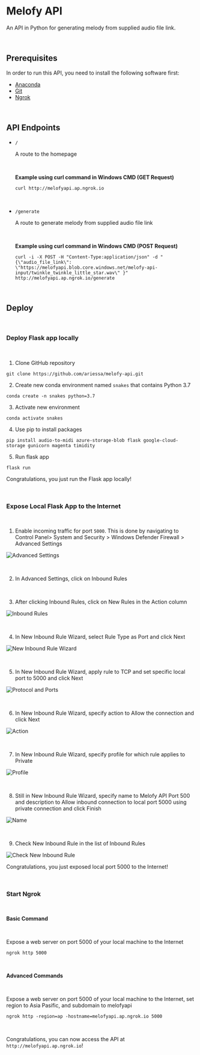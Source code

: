 # Melofy API

An API in Python for generating melody from supplied audio file link.

</br>

## Prerequisites

In order to run this API, you need to install the following software first:

+ [Anaconda](https://www.anaconda.com/products/individual#Downloads)
+ [Git](https://git-scm.com/downloads)
+ [Ngrok](https://ngrok.com/download)

</br>

## API Endpoints

+ `/`

  A route to the homepage
  
  </br>
  
  **Example using curl command in Windows CMD (GET Request)**
  ```
  curl http://melofyapi.ap.ngrok.io
  ```
  
  </br>
  
+ `/generate`

  A route to generate melody from supplied audio file link
  
  </br>
  
  **Example using curl command in Windows CMD (POST Request)**
  ```
  curl -i -X POST -H "Content-Type:application/json" -d "{\"audio_file_link\": \"https://melofyapi.blob.core.windows.net/melofy-api-input/twinkle_twinkle_little_star.wav\" }" http://melofyapi.ap.ngrok.io/generate
  ```
  
</br>

## Deploy

</br>

### Deploy Flask app locally

</br>

1. Clone GitHub repository
```
git clone https://github.com/ariessa/melofy-api.git
```

2. Create new conda environment named `snakes` that contains Python 3.7
```
conda create -n snakes python=3.7
```

3. Activate new environment
```
conda activate snakes
```

4. Use pip to install packages
```
pip install audio-to-midi azure-storage-blob flask google-cloud-storage gunicorn magenta timidity
```

5. Run flask app
```
flask run
```

Congratulations, you just run the Flask app locally!

</br>


### Expose Local Flask App to the Internet

</br>

1. Enable incoming traffic for port `5000`. This is done by navigating to Control Panel> System and Security > Windows Defender Firewall > Advanced Settings

![Advanced Settings](Advanced%20Settings.PNG)

</br>

2. In Advanced Settings, click on Inbound Rules

</br>

3. After clicking Inbound Rules, click on New Rules in the Action column

![Inbound Rules](Inbound%20Rules.PNG)

</br>

4. In New Inbound Rule Wizard, select Rule Type as Port and click Next

![New Inbound Rule Wizard](New%20Inbound%20Rule%20Wizard.PNG)

</br>

5. In New Inbound Rule Wizard, apply rule to TCP and set specific local port to 5000 and click Next

![Protocol and Ports](Protocol%20and%20Ports.PNG)

</br>

6. In New Inbound Rule Wizard, specify action to Allow the connection and click Next

![Action](Action.PNG)

</br>

7. In New Inbound Rule Wizard, specify profile for which rule applies to Private

![Profile](Profile.PNG)

</br>

8. Still in New Inbound Rule Wizard, specify name to Melofy API Port 500 and description to Allow inbound connection to local port 5000 using private connection and click Finish

![Name](Name.PNG)

</br>

9. Check New Inbound Rule in the list of Inbound Rules

![Check New Inbound Rule](Check%20New%20Inbound%20Rule.PNG)


Congratulations, you just exposed local port 5000 to the Internet!

</br>

### Start Ngrok

</br>

**Basic Command**

</br>

Expose a web server on port 5000 of your local machine to the Internet
```
ngrok http 5000
```

</br>

**Advanced Commands**

</br>

Expose a web server on port 5000 of your local machine to the Internet, set region to Asia Pasific, and subdomain to melofyapi
```
ngrok http -region=ap -hostname=melofyapi.ap.ngrok.io 5000
```

</br>

Congratulations, you can now access the API at `http://melofyapi.ap.ngrok.io`!



